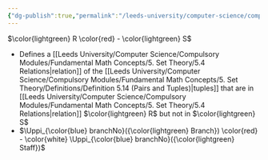 ```yaml
---
{"dg-publish":true,"permalink":"/leeds-university/computer-science/compulsory-modules/databases/relational-data-model/relational-algebra/set-difference/"}
---
```


$\color{lightgreen} R \color{red} - \color{lightgreen} S$
- Defines a [[Leeds University/Computer Science/Compulsory Modules/Fundamental Math Concepts/5. Set Theory/5.4 Relations\|relation]] of the [[Leeds University/Computer Science/Compulsory Modules/Fundamental Math Concepts/5. Set Theory/Definitions/Definition 5.14 (Pairs and Tuples)\|tuples]] that are in [[Leeds University/Computer Science/Compulsory Modules/Fundamental Math Concepts/5. Set Theory/5.4 Relations\|relation]] $\color{lightgreen} R$ but not in $\color{lightgreen} S$
- $\Uppi_{\color{blue} branchNo}({\color{lightgreen} Branch}) \color{red} - \color{white} \Uppi_{\color{blue} branchNo}({\color{lightgreen} Staff})$
